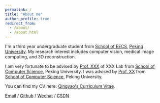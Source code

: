 ```yaml
---
permalink: /
title: "About me"
author_profile: true
redirect_from: 
  - /about/
  - /about.html
---
```


I'm a third year undergraduate student from [School of EECS](https://eecs.pku.edu.cn/), [Peking University](https://www.pku.edu.cn/). My research interest includes computer vision, medical image computing, and 3D reconstruction.

I am very fortunate to be advised by [Prof. XXX](https://www.XXX.com/) of XXX Lab from [School of Computer Science](https://cs.pku.edu.cn/), Peking University. I was advised by [Prof. XX](https://XXX.pku.edu.cn/) from [School of Computer Science](https://cs.pku.edu.cn/), Peking University.

You can find my CV here: [Qingyao's Curriculum Vitae](../assets/Curriculum_Vitae.pdf).

[Email](neu_lqy@163.com) / [Github](https://github.com/Qingyaooo) / [Wechat](../images/wechat.jpg) / [CSDN](https://blog.csdn.net/qq_45417662?type=blog)
